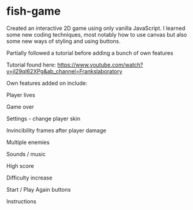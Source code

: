 # fish-game

Created an interactive 2D game using only vanilla JavaScript. I learned some new coding techniques, most notably how to use canvas but also some new ways of styling and using buttons.

Partially followed a tutorial before adding a bunch of own features

Tutorial found here: https://www.youtube.com/watch?v=jl29qI62XPg&ab_channel=Frankslaboratory

Own features added on include:

  Player lives
  
  Game over
  
  Settings - change player skin
  
  Invincibility frames after player damage
  
  Multiple enemies
  
  Sounds / music
  
  High score
  
  Difficulty increase
  
  Start / Play Again buttons
  
  Instructions
